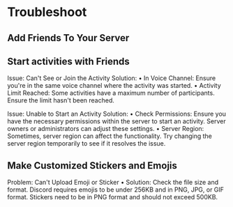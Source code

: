 # Troubleshoot

## Add Friends To Your Server




## Start activities with Friends
Issue: Can't See or Join the Activity
Solution:
•	In Voice Channel: Ensure you're in the same voice channel where the activity was started.
•	Activity Limit Reached: Some activities have a maximum number of participants. Ensure the limit hasn't been reached.


Issue: Unable to Start an Activity
Solution: 
•	Check Permissions: Ensure you have the necessary permissions within the server to start an activity. Server owners or administrators can adjust these settings.
•	Server Region: Sometimes, server region can affect the functionality. Try changing the server region temporarily to see if it resolves the issue.



## Make Customized Stickers and Emojis
Problem: Can't Upload Emoji or Sticker
•	Solution: Check the file size and format. Discord requires emojis to be under 256KB and in PNG, JPG, or GIF format. Stickers need to be in PNG format and should not exceed 500KB.
